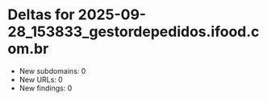 # Deltas for 2025-09-28_153833_gestordepedidos.ifood.com.br
- New subdomains: 0
- New URLs: 0
- New findings: 0
